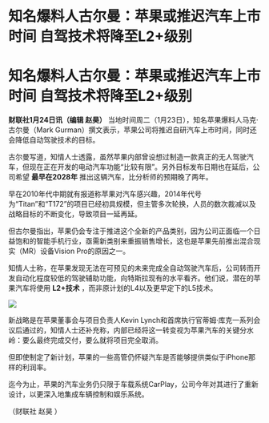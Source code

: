 # 知名爆料人古尔曼：苹果或推迟汽车上市时间 自驾技术将降至L2+级别

# 知名爆料人古尔曼：苹果或推迟汽车上市时间 自驾技术将降至L2+级别

**财联社1月24日讯（编辑 赵昊）** 当地时间周二（1月23日），知名苹果爆料人马克·古尔曼（Mark
Gurman）撰文表示，苹果公司将推迟自研汽车上市时间，同时还会降低自动驾驶技术的目标。

古尔曼写道，知情人士透露，虽然苹果内部曾设想过制造一款真正的无人驾驶汽车，但现在正在开发的电动汽车功能“比较有限”。另外目标发布日期也在延后，公司希望
**最早在2028年** 推出这辆汽车，比分析师的预期晚了两年。

早在2010年代中期就有报道称苹果对汽车感兴趣，2014年代号为“Titan”和“T172”的项目已经初具规模，但主管多次轮换，人员的数次裁减以及战略目标的不断变化，导致项目一延再延。

但古尔曼指出，苹果仍会专注于推进这个全新的产品类别，因为公司正面临一个日益饱和的智能手机行业，亟需新类别来重振销售增长，这也是苹果先前推出混合现实（MR）设备Vision
Pro的原因之一。

知情人士称，在苹果发现无法在可预见的未来完成全自动驾驶汽车后，公司转而开发自动化程度较低的驾驶辅助功能，向特斯拉现有的水平看齐。他们说，潜在的苹果汽车将使用
**L2+技术** ，而非原计划的L4以及更早定下的L5技术。

![](https://inews.gtimg.com/om_bt/OFbDXr1PJ4UjAwvDSV9oPqZbpK9RmeJ8AghrH52m-h14gAA/1000)

新战略是在苹果董事会与项目负责人Kevin
Lynch和首席执行官蒂姆·库克一系列会议后通过的，知情人士还补充称，内部已经将这一转变视为苹果汽车的关键分水岭：要么最终完成交付，要么就将项目完全取消。

但即使制定了新计划，苹果的一些高管仍怀疑汽车是否能够提供类似于iPhone那样的利润率。

迄今为止，苹果的汽车业务仍只限于车载系统CarPlay，公司今年对其进行了重新设计，以更深入地集成车辆控制和娱乐系统。

（财联社 赵昊 ）

